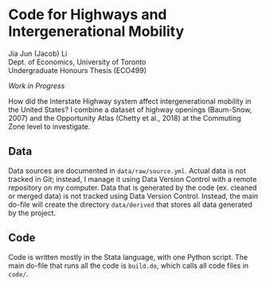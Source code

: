 # Code for Highways and Intergenerational Mobility
Jia Jun (Jacob) Li \
Dept. of Economics, University of Toronto \
Undergraduate Honours Thesis (ECO499)

*Work in Progress*

How did the Interstate Highway system affect intergenerational mobility in the United States? I combine a dataset of highway openings (Baum-Snow, 2007) and the Opportunity Atlas (Chetty et al., 2018) at the Commuting Zone level to investigate.

## Data
Data sources are documented in `data/raw/source.yml`. Actual data is not tracked in Git; instead, I manage it using Data Version Control with a remote repository on my computer. Data that is generated by the code (ex. cleaned or merged data) is not tracked using Data Version Control. Instead, the main do-file will create the directory `data/derived` that stores all data generated by the project.


## Code
Code is written mostly in the Stata language, with one Python script. The main do-file that runs all the code is `build.do`, which calls all code files in `code/`.